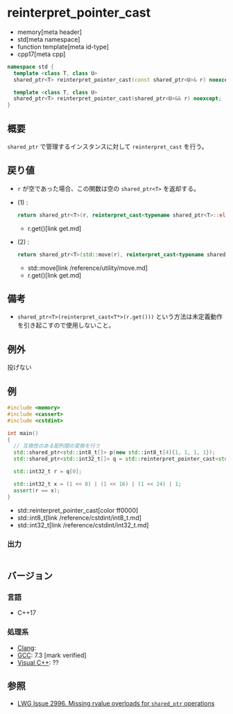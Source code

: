# reinterpret_pointer_cast
* memory[meta header]
* std[meta namespace]
* function template[meta id-type]
* cpp17[meta cpp]

```cpp
namespace std {
  template <class T, class U>
  shared_ptr<T> reinterpret_pointer_cast(const shared_ptr<U>& r) noexcept; // (1) C++17

  template <class T, class U>
  shared_ptr<T> reinterpret_pointer_cast(shared_ptr<U>&& r) noexcept;      // (2) C++20
}
```

## 概要
`shared_ptr` で管理するインスタンスに対して `reinterpret_cast` を行う。


## 戻り値
- `r` が空であった場合、この関数は空の `shared_ptr<T>` を返却する。
- (1) :
    ```cpp
    return shared_ptr<T>(r, reinterpret_cast<typename shared_ptr<T>::element_type*>(r.get()));
    ```
    * r.get()[link get.md]

- (2) :
    ```cpp
    return shared_ptr<T>(std::move(r), reinterpret_cast<typename shared_ptr<T>::element_type*>(r.get()));
    ```
    * std::move[link /reference/utility/move.md]
    * r.get()[link get.md]


## 備考
- `shared_ptr<T>(reinterpret_cast<T*>(r.get()))` という方法は未定義動作を引き起こすので使用しないこと。


## 例外
投げない


## 例
```cpp example
#include <memory>
#include <cassert>
#include <cstdint>

int main()
{
  // 互換性のある配列間の変換を行う
  std::shared_ptr<std::int8_t[]> p(new std::int8_t[4]{1, 1, 1, 1});
  std::shared_ptr<std::int32_t[]> q = std::reinterpret_pointer_cast<std::int32_t[]>(p);

  std::int32_t r = q[0];

  std::int32_t x = (1 << 8) | (1 << 16) | (1 << 24) | 1;
  assert(r == x);
}
```
* std::reinterpret_pointer_cast[color ff0000]
* std::int8_t[link /reference/cstdint/int8_t.md]
* std::int32_t[link /reference/cstdint/int32_t.md]

### 出力
```
```

## バージョン
### 言語
- C++17

### 処理系
- [Clang](/implementation.md#clang):
- [GCC](/implementation.md#gcc): 7.3 [mark verified]
- [Visual C++](/implementation.md#visual_cpp): ??


## 参照
- [LWG Issue 2996. Missing rvalue overloads for `shared_ptr` operations](https://wg21.cmeerw.net/lwg/issue2996)
